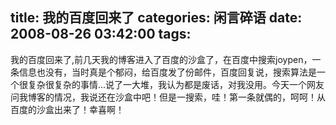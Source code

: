 title: 我的百度回来了
categories: 闲言碎语
date: 2008-08-26 03:42:00
tags:
---

我的百度回来了,前几天我的博客进入了百度的沙盒了，在百度中搜索joypen，一条信息也没有，当时真是个郁闷，给百度发了份邮件，百度回复说，搜索算法是一个很复杂很复杂的事情...说了一大堆，我认为都是废话，对我没用。今天一个网友问我博客的情况，我说还在沙盒中吧！但是一搜索，哇！第一条就偶的，呵呵！从百度的沙盒出来了！幸喜啊！